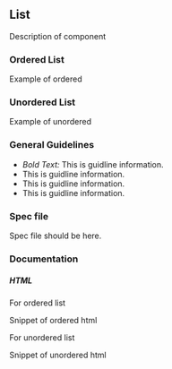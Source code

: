 ## List

Description of component

### Ordered List

Example of ordered

### Unordered List

Example of unordered

### General Guidelines

- _Bold Text:_ This is guidline information.
- This is guidline information.
- This is guidline information.
- This is guidline information.

### Spec file

Spec file should be here.

### Documentation

##### HTML

For ordered list

Snippet of ordered html

For unordered list

Snippet of unordered html
